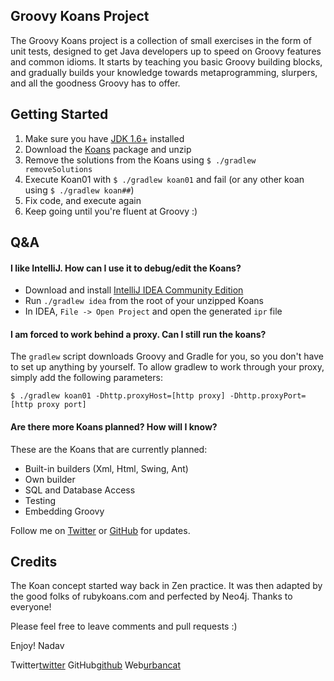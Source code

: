 ## Groovy Koans Project ##


The Groovy Koans project is a collection of small exercises in the form of unit tests, designed to get Java
developers up to speed on Groovy features and common idioms. It starts by teaching you basic Groovy building
blocks, and gradually builds your knowledge towards metaprogramming, slurpers, and all the goodness Groovy has
to offer.

## Getting Started ##
1.  Make sure you have [JDK 1.6+][jdk] installed 
2.  Download the [Koans][groovykoans] package and unzip
3.  Remove the solutions from the Koans using `$ ./gradlew removeSolutions`
4.  Execute Koan01 with `$ ./gradlew koan01` and fail (or any other koan using `$ ./gradlew koan##`)
5.  Fix code, and execute again
6.  Keep going until you're fluent at Groovy :)

## Q&A ##

#### I like IntelliJ. How can I use it to debug/edit the Koans? ####

* Download and install [IntelliJ IDEA Community Edition][ideac]
* Run `./gradlew idea` from the root of your unzipped Koans
* In IDEA, `File -> Open Project` and open the generated `ipr` file

#### I am forced to work behind a proxy. Can I still run the koans? ####

The `gradlew` script downloads Groovy and Gradle for you, so you don't have to set up anything by yourself. To allow gradlew to work through your proxy, simply add the following parameters:
```
$ ./gradlew koan01 -Dhttp.proxyHost=[http proxy] -Dhttp.proxyPort=[http proxy port]
```

#### Are there more Koans planned? How will I know? ####

These are the Koans that are currently planned: 
* Built-in builders (Xml, Html, Swing, Ant)
* Own builder
* SQL and Database Access
* Testing
* Embedding Groovy

Follow me on [Twitter][twitter] or [GitHub][github] for updates.

## Credits ##
The Koan concept started way back in Zen practice. It was then adapted by the good folks of
rubykoans.com and perfected by Neo4j. Thanks to everyone!

Please feel free to leave comments and pull requests :)

Enjoy!
Nadav

Twitter[twitter]
GitHub[github]
Web[urbancat]

[jdk]: http://www.oracle.com/technetwork/java/javase/downloads/index.html
[groovykoans]: http://groovykoans.org
[ideac]: http://www.jetbrains.com/idea/download/
[twitter]: http://twitter.com/nadavc
[github]: http://github.com/nadavc
[urbancat]: http://urbancat.org
